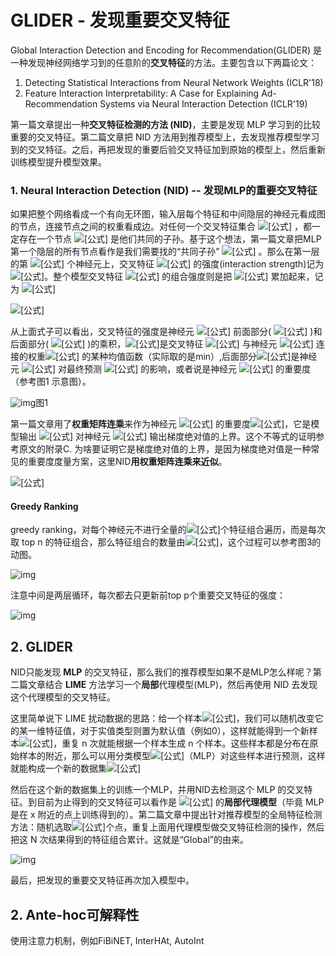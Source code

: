 # GLIDER - 发现重要交叉特征

Global Interaction Detection and Encoding for Recommendation(GLIDER) 是一种发现神经网络学习到的任意阶的**交叉特征**的方法。主要包含以下两篇论文：

1. Detecting Statistical Interactions from Neural Network Weights (ICLR'18)
2. Feature Interaction Interpretability: A Case for Explaining Ad-Recommendation Systems via Neural Interaction Detection (ICLR'19)

第一篇文章提出一种**交叉特征检测的方法 (NID)**，主要是发现 MLP 学习到的比较重要的交叉特征。第二篇文章把 NID 方法用到推荐模型上，去发现推荐模型学习到的交叉特征。之后，再把发现的重要后验交叉特征加到原始的模型上，然后重新训练模型提升模型效果。

### 1. Neural Interaction Detection (NID) -- 发现MLP的重要交叉特征

如果把整个网络看成一个有向无环图，输入层每个特征和中间隐层的神经元看成图的节点，连接节点之间的权重看成边。对任何一个交叉特征集合 ![[公式]](https://www.zhihu.com/equation?tex=%5Cmathcal%7BI%7D) ，都一定存在一个节点 ![[公式]](https://www.zhihu.com/equation?tex=V_%7B%5Cmathcal%7BI%7D%7D) 是他们共同的子孙。基于这个想法，第一篇文章把MLP第一个隐层的所有节点看作是我们需要找的“共同子孙” ![[公式]](https://www.zhihu.com/equation?tex=V_%7B%5Cmathcal%7BI%7D%7D) 。那么在第一层的第 ![[公式]](https://www.zhihu.com/equation?tex=i) 个神经元上，交叉特征 ![[公式]](https://www.zhihu.com/equation?tex=%5Cmathcal%7BI%7D) 的强度(interaction strength)记为![[公式]](https://www.zhihu.com/equation?tex=%5Comega_i%28%5Cmathcal%7BI%7D%29)。整个模型交叉特征 ![[公式]](https://www.zhihu.com/equation?tex=%5Cmathcal%7BI%7D) 的组合强度则是把 ![[公式]](https://www.zhihu.com/equation?tex=%5Comega_i%28%5Cmathcal%7BI%7D%29) 累加起来，记为 ![[公式]](https://www.zhihu.com/equation?tex=%5Comega%28%5Cmathcal%7BI%7D%29)

![[公式]](https://www.zhihu.com/equation?tex=%5CLarge%5Cbegin%7Bsplit%7D%5Comega%28%5Cmathcal%7BI%7D%29+%26%3D+%5Csum_%7Bi%3D1%7D%5E%7Bp_1%7D%5Comega_i%28%5Cmathcal%7BI%7D%29%5C%5C+%5Comega_i%28%5Cmathcal%7BI%7D%29+%26%3D+z_i%5E%7B%281%29%7D%5Ccdot%5Cmu%28%7C%5Cmathbf%7Bw%7D_%7Bi%2C%5Cmathcal%7BI%7D%7D%5E%7B%281%29%7D%7C%29%5Cend%7Bsplit%7D+%5C%5C)

从上面式子可以看出，交叉特征的强度是神经元 ![[公式]](https://www.zhihu.com/equation?tex=i) 前面部分( ![[公式]](https://www.zhihu.com/equation?tex=%5Cmu%28%7C%5Cmathbf%7Bw%7D_%7Bi%2C%5Cmathcal%7BI%7D%7D%5E%7B%281%29%7D%7C%29) )和后面部分( ![[公式]](https://www.zhihu.com/equation?tex=z_i%5E%7B%281%29%7D) )的乘积，![[公式]](https://www.zhihu.com/equation?tex=%5Cmu%28%7C%5Cmathbf%7Bw%7D_%7Bi%2C%5Cmathcal%7BI%7D%7D%5E%7B%281%29%7D%7C%29)是交叉特征 ![[公式]](https://www.zhihu.com/equation?tex=%5Cmathcal%7BI%7D) 与神经元 ![[公式]](https://www.zhihu.com/equation?tex=i) 连接的权重![[公式]](https://www.zhihu.com/equation?tex=%5Cmathbf%7Bw%7D_%7B%5Cmathcal%7BI%7D%7D) 的某种均值函数（实际取的是min）,后面部分![[公式]](https://www.zhihu.com/equation?tex=z_i%5E%7B%281%29%7D)是神经元 ![[公式]](https://www.zhihu.com/equation?tex=i) 对最终预测 ![[公式]](https://www.zhihu.com/equation?tex=y) 的影响，或者说是神经元 ![[公式]](https://www.zhihu.com/equation?tex=i) 的重要度（参考图1 示意图）。

![img](https://pic4.zhimg.com/80/v2-b6cc2f239153fa042a879dbcd105b20f_1440w.png)图1 

第一篇文章用了**权重矩阵连乘**来作为神经元 ![[公式]](https://www.zhihu.com/equation?tex=i) 的重要度![[公式]](https://www.zhihu.com/equation?tex=z_i%5E%7B%281%29%7D)，它是模型输出 ![[公式]](https://www.zhihu.com/equation?tex=y) 对神经元 ![[公式]](https://www.zhihu.com/equation?tex=i) 输出梯度绝对值的上界。这个不等式的证明参考原文的附录C. 为啥要证明它是梯度绝对值的上界，是因为梯度绝对值是一种常见的重要度度量方案，这里NID**用权重矩阵连乘来近似**。

![[公式]](https://www.zhihu.com/equation?tex=%5CLarge+z%5E%7B%281%29%7D+%3D+%7B%7C%5Cmathbf%7Bw%7D%5Ey%7C%7D%5ET%5Ccdot%5Cprod_%7Bl%3DL%7D%5E%7B2%7D%7C%5Cmathbf%7Bw%7D%5E%7B%28l%29%7D%7C+%5C%5C+%5CLarge+z_i%5E%7B%281%29%7D%5Cgeq+%7C%5Cfrac%7B%5Cpartial+y%7D%7B%5Cpartial+h_i%5E%7B%281%29%7D%7D+%7C%5C%5C)

#### Greedy Ranking

 greedy ranking，对每个神经元不进行全量的![[公式]](https://www.zhihu.com/equation?tex=2%5Ep-2)个特征组合遍历，而是每次取 top n 的特征组合，那么特征组合的数量由![[公式]](https://www.zhihu.com/equation?tex=O%282%5Ep%29%5Crightarrow+O%28p%29)，这个过程可以参考图3的动图。

![img](https://pic4.zhimg.com/80/v2-92b2199eb57c16b196bf54ffd84785d7_1440w.jpg)

注意中间是两层循环，每次都去只更新前top p个重要交叉特征的强度：

![img](https://pic3.zhimg.com/v2-9fda188a0455b715215f1f0b095b09ee_b.webp)





## 2. GLIDER

NID只能发现 **MLP** 的交叉特征，那么我们的推荐模型如果不是MLP怎么样呢？第二篇文章结合 **LIME** 方法学习一个**局部**代理模型(MLP)，然后再使用 NID 去发现这个代理模型的交叉特征。

这里简单说下 LIME 扰动数据的思路：给一个样本![[公式]](https://www.zhihu.com/equation?tex=x)，我们可以随机改变它的某一维特征值，对于实值类型则置为默认值（例如0），这样就能得到一个新样本![[公式]](https://www.zhihu.com/equation?tex=x%27)，重复 n 次就能根据一个样本生成 n 个样本。这些样本都是分布在原始样本的附近，那么可以用分类模型![[公式]](https://www.zhihu.com/equation?tex=f_%7Brec%7D)（MLP）对这些样本进行预测，这样就能构成一个新的数据集![[公式]](https://www.zhihu.com/equation?tex=%5Cmathcal%7BD%7D_%7Bp%7D%3D%5C%7B%3Cx%5E%7B%27%7D%2Cy%5E%7B%27%7D%3Df_%7Brec%7D%28x%5E%7B%27%7D%29%3E%7Cx%5E%7B%27%7D%5Cin+%5Ctext%7Bperturbate%7D%28x%29%5C%7D)

然后在这个新的数据集上的训练一个MLP，并用NID去检测这个 MLP 的交叉特征。到目前为止得到的交叉特征可以看作是 ![[公式]](https://www.zhihu.com/equation?tex=f_%7Brec%7D) 的**局部代理模型**（毕竟 MLP 是在 x 附近的点上训练得到的）。第二篇文章中提出针对推荐模型的全局特征检测方法：随机选取![[公式]](https://www.zhihu.com/equation?tex=N)个点，重复上面用代理模型做交叉特征检测的操作，然后把这 N 次结果得到的特征组合累计。这就是“Global”的由来。

![img](https://pic4.zhimg.com/80/v2-4059606c689483e8d52df0d3ead29eaf_1440w.jpg)



最后，把发现的重要交叉特征再次加入模型中。





## 2. Ante-hoc可解释性

使用注意力机制，例如FiBiNET, InterHAt, AutoInt



